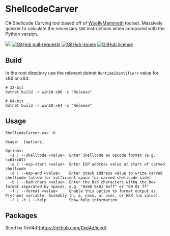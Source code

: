 # ShellcodeCarver
C# Shellcode Carving tool based off of [WoollyMammoth](https://github.com/ins1gn1a/WoollyMammoth) toolset. Massively quicker to calculate the necessary `SUB` instructions when compared with the Python version.

![](https://img.shields.io/maintenance/yes/2021.svg)
[![GitHub pull-requests](https://img.shields.io/github/issues-pr/ins1gn1a/ShellcodeCarver.svg)](https://GitHub.com/ins1gn1a/ShellcodeCarver/pulls/)
[![GitHub issues](https://img.shields.io/github/issues/ins1gn1a/ShellcodeCarver)](https://github.com/ins1gn1a/ShellcodeCarver/issues)
[![GitHub license](https://img.shields.io/github/license/ins1gn1a/ShellcodeCarver.svg)](https://github.com/ins1gn1a/ShellcodeCarver/blob/master/LICENSE)

## Build
In the root directory use the relevant dotnet `RuntimeIdentifiers` value for x86 or x64:
```
# 32-bit
dotnet build -r win10-x86 -c "Release"

# 64-bit
dotnet build -r win10-x64 -c "Release"
```


## Usage

```
ShellcodeCarver.exe -h

Usage:  [options]

Options:
  -s | --shellcode <value>  Enter Shellcode as opcode format (e.g. \x64\x01)
  -e | --esp-start <value>  Enter ESP address value at start of carved shellcode
  -d | --esp-end <value>    Enter stack address value to write carved shellcode (allow for sufficient space for carved shellcode side)
  -b | --bad-chars <value>  Enter the bad characters withg the hex format separated by spaces, e.g. "0x00 0x01 0xff" or "00 01 ff"
  -f | --format <value>     Enable this option to format output as P(ython) variable, Assembly (n, a, nasm, or asm), or HEX (no value).
  -? | -h | --help          Show help information
  ```
  
  ## Packages
  (Iced by 0xd4d)[https://github.com/0xd4d/iced]
